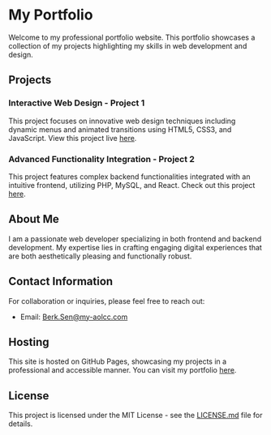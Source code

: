 # My Portfolio

Welcome to my professional portfolio website. This portfolio showcases a collection of my projects highlighting my skills in web development and design.

## Projects

### Interactive Web Design - Project 1
This project focuses on innovative web design techniques including dynamic menus and animated transitions using HTML5, CSS3, and JavaScript. View this project live [here](https://github.com/Berksen).

### Advanced Functionality Integration - Project 2
This project features complex backend functionalities integrated with an intuitive frontend, utilizing PHP, MySQL, and React. Check out this project [here](https://github.com/Berksen).

## About Me

I am a passionate web developer specializing in both frontend and backend development. My expertise lies in crafting engaging digital experiences that are both aesthetically pleasing and functionally robust.

## Contact Information

For collaboration or inquiries, please feel free to reach out:
- Email: [Berk.Sen@my-aolcc.com](mailto:Berk.Sen@my-aolcc.com)

## Hosting

This site is hosted on GitHub Pages, showcasing my projects in a professional and accessible manner. You can visit my portfolio [here](https://github.com/Berksen).

## License

This project is licensed under the MIT License - see the [LICENSE.md](LICENSE.md) file for details.
